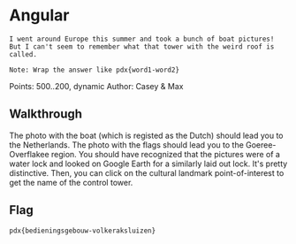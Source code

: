# Angular

```
I went around Europe this summer and took a bunch of boat pictures!  But I can't seem to remember what that tower with the weird roof is called.

Note: Wrap the answer like pdx{word1-word2}
```

Points: 500..200, dynamic
Author: Casey & Max

## Walkthrough

The photo with the boat (which is registed as the Dutch) should lead you to the Netherlands. The photo with the flags should lead you to the Goeree-Overflakee region. You should have recognized that the pictures were of a water lock and looked on Google Earth for a similarly laid out lock. It's pretty distinctive. Then, you can click on the cultural landmark point-of-interest to get the name of the control tower.

## Flag

`pdx{bedieningsgebouw-volkeraksluizen}`
